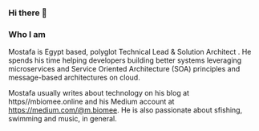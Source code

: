 ### Hi there 👋

### Who I am
Mostafa is Egypt based, polyglot Technical Lead & Solution Architect . He spends his time helping developers building better systems leveraging microservices and Service Oriented Architecture (SOA) principles and message-based architectures on cloud.

Mostafa usually writes about technology on his  blog at https//mbiomee.online and his Medium account at https://medium.com/@m.biomee. He is also passionate about sfishing, swimming and music, in general.



<!--
**mbiomee/mbiomee** is a ✨ _special_ ✨ repository because its `README.md` (this file) appears on your GitHub profile.

Here are some ideas to get you started:

- 🔭 I’m currently working on ...
- 🌱 I’m currently learning ...
- 👯 I’m looking to collaborate on ...
- 🤔 I’m looking for help with ...
- 💬 Ask me about ...
- 📫 How to reach me: ...
- 😄 Pronouns: ...
- ⚡ Fun fact: ...
-->
